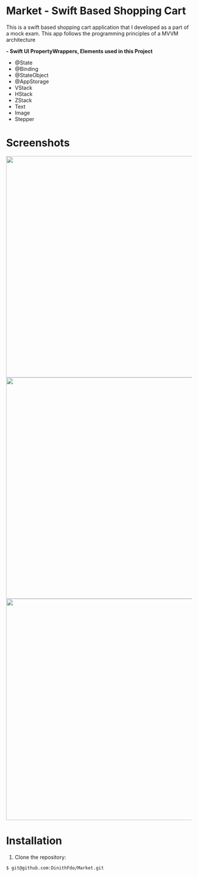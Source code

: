 <h1>Market - Swift Based Shopping Cart</h1>
<p>This is a swift based shopping cart application that I developed as a part of a mock exam. This app follows the programming principles of a MVVM architecture</p>

<b>- Swift UI PropertyWrappers, Elements used in this Project</b>
<ul>
  <li>@State</li>
  <li>@Binding</li>
  <li>@StateObject</li>
  <li>@AppStorage</li>
  <li>VStack</li>
  <li>HStack</li>
  <li>ZStack</li>
  <li>Text</li>
  <li>Image</li>
  <li>Stepper</li>
</ul>

<h1>Screenshots</h1>
<div>
  <img style="height:600px" src="https://github.com/user-attachments/assets/3c54feee-8bb6-4c1a-b976-97b405168c0a"/>
  <img style="height:600px" src="https://github.com/user-attachments/assets/71199924-de57-480d-a130-2c9cea88a934"/>
  <img style="height:600px" src="https://github.com/user-attachments/assets/ed5708e5-ce88-4c6e-bb23-8dba831af523"/>
</div>

<h1>Installation</h1>
<ol>
  <li>Clone the repository:</li>
</ol>

 ```
$ git@github.com:DinithFdo/Market.git

 ```

